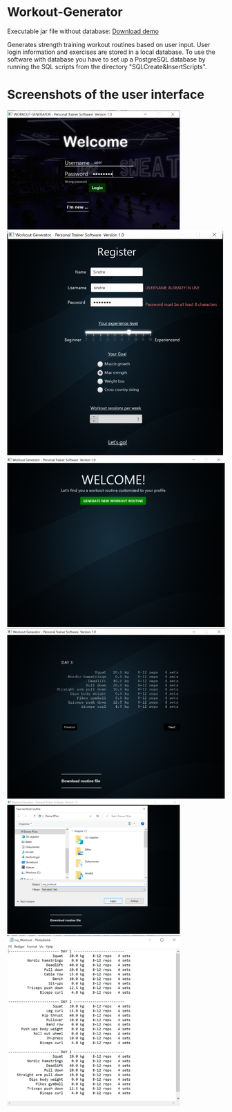 # Workout-Generator
Executable jar file without database:
[Download demo](WorkoutGeneratorDemo.jar)

Generates strength training workout routines based on user input. User login information and exercises are stored in a local database.
To use the software with database you have to set up a PostgreSQL database by running the SQL scripts from the directory "SQLCreate&InsertScripts".



# Screenshots of the user interface
<img src="resources/images/login.png" width=400>
<img src="resources/images/register.png" width=500>
<img src="resources/images/welcomeW.png" width=600>
<img src="resources/images/dayW.png" width=600>
<img src="resources/images/saveW.png" width=400>
<img src="resources/images/txt.png" width=400>



